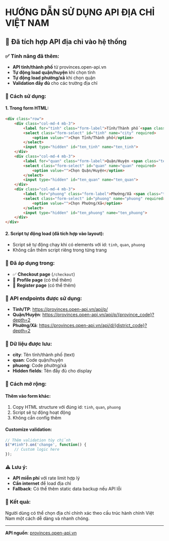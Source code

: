 # HƯỚNG DẪN SỬ DỤNG API ĐỊA CHỈ VIỆT NAM

## 📍 Đã tích hợp API địa chỉ vào hệ thống

### ✅ Tính năng đã thêm:
- **API tỉnh/thành phố** từ provinces.open-api.vn
- **Tự động load quận/huyện** khi chọn tỉnh
- **Tự động load phường/xã** khi chọn quận
- **Validation đầy đủ** cho các trường địa chỉ

### 📝 Cách sử dụng:

#### 1. Trong form HTML:
```html
<div class="row">
    <div class="col-md-4 mb-3">
        <label for="tinh" class="form-label">Tỉnh/Thành phố <span class="text-danger">*</span></label>
        <select class="form-select" id="tinh" name="city" required>
            <option value="">Chọn Tỉnh/Thành phố</option>
        </select>
        <input type="hidden" id="ten_tinh" name="ten_tinh">
    </div>
    <div class="col-md-4 mb-3">
        <label for="quan" class="form-label">Quận/Huyện <span class="text-danger">*</span></label>
        <select class="form-select" id="quan" name="quan" required>
            <option value="">Chọn Quận/Huyện</option>
        </select>
        <input type="hidden" id="ten_quan" name="ten_quan">
    </div>
    <div class="col-md-4 mb-3">
        <label for="phuong" class="form-label">Phường/Xã <span class="text-danger">*</span></label>
        <select class="form-select" id="phuong" name="phuong" required>
            <option value="">Chọn Phường/Xã</option>
        </select>
        <input type="hidden" id="ten_phuong" name="ten_phuong">
    </div>
</div>
```

#### 2. Script tự động load (đã tích hợp vào layout):
- Script sẽ tự động chạy khi có elements với id: `tinh`, `quan`, `phuong`
- Không cần thêm script riêng trong từng trang

### 🎯 Đã áp dụng trong:
- ✅ **Checkout page** (`/checkout`)
- 🔄 **Profile page** (có thể thêm)
- 🔄 **Register page** (có thể thêm)

### 📡 API endpoints được sử dụng:
- **Tỉnh/TP**: https://provinces.open-api.vn/api/p/
- **Quận/Huyện**: https://provinces.open-api.vn/api/p/{province_code}?depth=2
- **Phường/Xã**: https://provinces.open-api.vn/api/d/{district_code}?depth=2

### 💾 Dữ liệu được lưu:
- **city**: Tên tỉnh/thành phố (text)
- **quan**: Code quận/huyện  
- **phuong**: Code phường/xã
- **Hidden fields**: Tên đầy đủ cho display

### 🔧 Cách mở rộng:

#### Thêm vào form khác:
1. Copy HTML structure với đúng id: `tinh`, `quan`, `phuong`
2. Script sẽ tự động hoạt động
3. Không cần config thêm

#### Customize validation:
```javascript
// Thêm validation tùy chỉnh
$("#tinh").on('change', function() {
    // Custom logic here
});
```

### ⚠️ Lưu ý:
- **API miễn phí** với rate limit hợp lý
- **Cần internet** để load địa chỉ
- **Fallback**: Có thể thêm static data backup nếu API lỗi

### 🎉 Kết quả:
Người dùng có thể chọn địa chỉ chính xác theo cấu trúc hành chính Việt Nam một cách dễ dàng và nhanh chóng.

---
**API nguồn**: [provinces.open-api.vn](https://provinces.open-api.vn)
